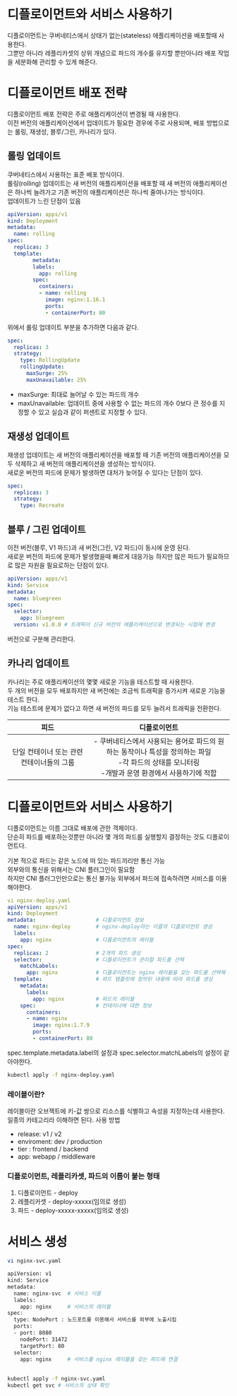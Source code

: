 # 디플로이먼트와 서비스 사용하기
디플로이먼트는 쿠버네티스에서 상태가 없는(stateless) 애플리케이션을 배포할때 사용한다.  
그뿐만 아니라 레플리카셋의 상위 개념으로 파드의 개수를 유지할 뿐만아니라 배포 작업을 세분화해 관리할 수 있게 해준다.


# 디플로이먼트 배포 전략
디플로이먼트 배포 전략은 주로 애플리케이션이 변경될 때 사용한다.  
이전 버전의 애플리케이션에서 업데이트가 필요한 경우에 주로 사용되며, 배포 방법으로는 롤링, 재생성, 블루/그린, 카나리가 있다.

## 롤링 업데이트
쿠버네티스에서 사용하는 표준 배포 방식이다.  
롤링(rolling) 업데이트는 새 버전의 애플리케이션을 배포할 때 새 버전의 애플리케이션은 하나씩 늘려가고 기존 버전의 애플리케이션은 하나씩 줄여나가는 방식이다.  
업데이트가 느린 단점이 있음  

```yaml
apiVersion: apps/v1
kind: Deployment
metadata:
  name: rolling
spec:
  replicas: 3
  template:
        metadata:
        labels:
          app: rolling
        spec:
          containers:
          - name: rolling
            image: nginx:1.16.1
            ports:
            - containerPort: 80
```
위에서 롤링 업데이트 부분을 추가하면 다음과 같다.
```yaml
spec:
  replicas: 3
  strategy:
    type: RollingUpdate
    rollingUpdate:
      maxSurge: 25%
      maxUnavailable: 25%
```
- maxSurge: 최대로 늘어날 수 있는 파드의 개수
- maxUnavailable: 업데이트 중에 사용할 수 없는 파드의 개수 0보다 큰 정수를 지정할 수 있고 실습과 같이 퍼센트로 지정할 수 있다.


## 재생성 업데이트
재생성 업데이트는 새 버전의 애플리케이션을 배포할 때 기존 버전의 애플리케이션을 모두 삭제하고 새 버전의 애플리케이션을 생성하는 방식이다.  
새로운 버전의 파드에 문제가 발생하면 대처가 늦어질 수 있다는 단점이 있다.
```yaml
spec:
  replicas: 3
  strategy:
    type: Recreate
```

## 블루 / 그린 업데이트
이전 버전(블루, V1 파드)과 새 버전(그린, V2 파드)이 동시에 운영 된다.  
새로운 버전의 파드에 문제가 발생했을때 빠르게 대응가능 하지만 많은 파드가 필요하므로 많은 자원을 필요로하는 단점이 있다.

```yaml
apiVersion: apps/v1
kind: Service
metadata:
  name: bluegreen
spec:
  selector:
    app: bluegreen
  version: v1.0.0 # 트래픽이 신규 버전의 애플리케이션으로 변경되는 시점에 변경
```
버전으로 구분해 관리한다.

## 카나리 업데이트
카나리는 주로 애플리케이션의 몇몇 새로운 기능을 테스트할 때 사용한다.  
두 개의 버전을 모두 배포하지만 새 버전에는 조금씩 트래픽을 증가시켜 새로운 기능을 테스트 한다.  
기능 테스트에 문제가 없다고 하면 새 버전의 파드를 모두 늘려서 트래픽을 전환한다.


| 피드 |                                           디플로이먼트                                            |
|:---:|:-------------------------------------------------------------------------------------------:|
| 단일 컨테이너 또는 관련 컨테이너들의 그룹 | - 쿠버네티스에서 사용되는 용어로 파드의 원하는 동작이나 특성을 정의하는 파일<br/> -각 파드의 상태를 모니터링 <br/>-개발과 운영 환경에서 사용하기에 적합 |


# 디플로이먼트와 서비스 사용하기
디플로이먼트는 이름 그대로 배포에 관한 객체이다.  
단순히 파드를 배포하는것뿐만 아니라 몇 개의 파드를 실행할지 결정하는 것도 디플로이먼트다.  

기본 적으로 파드는 같은 노드에 떠 있는 파드끼리만 통신 가능  
외부와의 통신을 위해서는 CNI 플러그인이 필요함  
하지만 CNI 플러그인만으로는 통신 불가능
외부에서 파드에 접속하려면 서비스를 이용해야한다.

```yaml
vi nginx-deploy.yaml
apiVersion: apps/v1
kind: Deployment
metadata:                   # 디플로이먼트 정보
  name: nginx-deploy        # nginx-deploy라는 이름의 디플로이먼트 생성
  labels:
    app: nginx              # 디플로이먼트의 레이블
spec:
  replicas: 2               # 2개의 파드 생성
  selector:                 # 디플로이먼트가 관리할 파드를 선택
    matchLabels:
      app: nginx            # 디플로이먼트는 nginx 레이블을 갖는 파드를 선택해 관리
  template:                 # 파드 템플릿에 정의된 내용에 따라 파드를 생성
    metadata:
      labels:
        app: nginx          # 파드의 레이블
    spec:                   # 컨테이너에 대한 정보
      containers:
      - name: nginx
        image: nginx:1.7.9
        ports:
        - containerPort: 80
```

spec.template.metadata.label의 설정과 spec.selector.matchLabels의 설정이 같아야한다.

```bash
kubectl apply -f nginx-deploy.yaml
```

### 레이블이란?
레이블이란 오브젝트에 키-값 쌍으로 리소스를 식별하고 속성을 지정하는데 사용한다.  
일종의 카테고리라 이해하면 된다.
사용 방법

- release: v1 / v2
- enviroment: dev / production
- tier : frontend / backend
- app: webapp / middleware

### 디플로이먼트, 레플리카셋, 파드의 이름이 붙는 형태
1. 디플로이먼트 - deploy
2. 레플리카셋 - deploy-xxxxx(임의로 생성)
3. 파드 - deploy-xxxxx-xxxxx(임의로 생성)

# 서비스 생성
```bash
vi nginx-svc.yaml

apiVersion: v1
kind: Service
metadata:
  name: nginx-svc  # 서비스 이름
  labels:
    app: nginx     # 서비스의 레이블
spec:
  type: NodePort : 노드포트를 이용해서 서비스를 외부에 노출시킴
  ports:
  - port: 8080
    nodePort: 31472
    targetPort: 80
  selector:
    app: nginx     # 서비스를 nginx 레이블을 갖는 파드에 연결
    
    
kubectl apply -f nginx-svc.yaml
kubectl get svc # 서비스의 상태 확인
```
